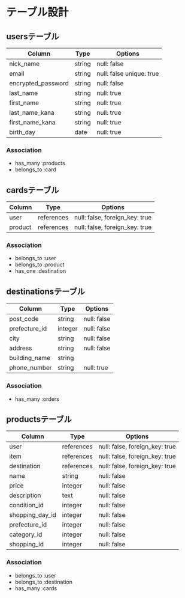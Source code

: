 # テーブル設計


## usersテーブル
| Column                         | Type   | Options                  |
| ------------------------------ | ------ | ------------------------ |
| nick_name                      | string | null: false              |
| email                          | string | null: false unique: true |
| encrypted_password             | string | null: false              |
| last_name                      | string | null: true               |
| first_name                     | string | null: true               |
| last_name_kana                 | string | null: true               |
| first_name_kana                | string | null: true               |
| birth_day                      | date   | null: true               |

### Association
- has_many :products
- belongs_to :card


## cardsテーブル
| Column      | Type       | Options                        |
| ----------- | ---------- | ------------------------------ |
| user        | references | null: false, foreign_key: true |
| product     | references | null: false, foreign_key: true |

### Association
- belongs_to :user
- belongs_to :product
- has_one :destination


## destinationsテーブル
| Column        | Type    | Options     |
| ------------- | ------- | ------------|
| post_code     | string  | null: false |
| prefecture_id | integer | null: false |
| city          | string  | null: false |
| address       | string  | null: false |
| building_name | string  |             |
| phone_number  | string  | null: true  |

### Association
- has_many :orders


## productsテーブル
| Column           | Type       | Options                         |
| ---------------- | ---------- | ------------------------------- |
| user             | references | null: false, foreign_key: true  |
| item             | references | null: false, foreign_key: true  |
| destination      | references | null: false, foreign_key: true  |
| name             | string     | null: false                     |
| price            | integer    | null: false                     |
| description      | text       | null: false                     |
| condition_id     | integer    | null: false                     |
| shopping_day_id  | integer    | null: false                     |
| prefecture_id    | integer    | null: false                     |
| category_id      | integer    | null: false                     |
| shopping_id      | integer    | null: false                     |

### Association
- belongs_to :user
- belongs_to :destination
- has_many :cards

